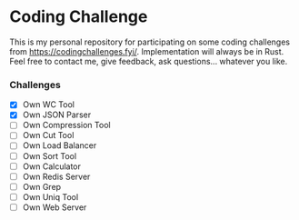 # Coding Challenge

This is my personal repository for participating on some coding challenges from https://codingchallenges.fyi/. Implementation will always be in Rust. Feel free to contact me, give feedback, ask questions... whatever you like.

### Challenges

- [X] Own WC Tool
- [X] Own JSON Parser
- [ ] Own Compression Tool
- [ ] Own Cut Tool
- [ ] Own Load Balancer
- [ ] Own Sort Tool
- [ ] Own Calculator
- [ ] Own Redis Server
- [ ] Own Grep
- [ ] Own Uniq Tool
- [ ] Own Web Server
